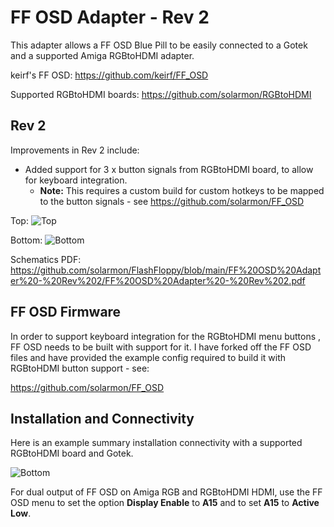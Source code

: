 # FF OSD Adapter - Rev 2

This adapter allows a FF OSD Blue Pill to be easily connected to a Gotek and a supported Amiga RGBtoHDMI adapter.

keirf's FF OSD: https://github.com/keirf/FF_OSD

Supported RGBtoHDMI boards: https://github.com/solarmon/RGBtoHDMI

## Rev 2

Improvements in Rev 2 include:

* Added support for 3 x button signals from RGBtoHDMI board, to allow for keyboard integration.
  - **Note:** This requires a custom build for custom hotkeys to be mapped to the button signals - see https://github.com/solarmon/FF_OSD 

Top:
![Top](https://github.com/solarmon/FlashFloppy/blob/main/FF%20OSD%20Adapter%20-%20Rev%202/FF%20OSD%20Adapter%20-%20Rev%202%20-%20Top.png)

Bottom:
![Bottom](https://github.com/solarmon/FlashFloppy/blob/main/FF%20OSD%20Adapter%20-%20Rev%202/FF%20OSD%20Adapter%20-%20Rev%202%20-%20Bottom.png)

Schematics PDF: https://github.com/solarmon/FlashFloppy/blob/main/FF%20OSD%20Adapter%20-%20Rev%202/FF%20OSD%20Adapter%20-%20Rev%202.pdf

## FF OSD Firmware ##

In order to support keyboard integration for the RGBtoHDMI menu buttons , FF OSD needs to be built with support for it. I have forked off the FF OSD files and have provided the example config required to build it with RGBtoHDMI button support - see:

https://github.com/solarmon/FF_OSD

## Installation and Connectivity

Here is an example summary installation connectivity with a supported RGBtoHDMI board and Gotek.

![Bottom](https://github.com/solarmon/FlashFloppy/blob/main/FF%20OSD%20Adapter%20-%20Rev%202/RGBtoHDMI%20FF%20OSD%20Adapter%20Rev%202.png)

For dual output of FF OSD on Amiga RGB and RGBtoHDMI HDMI, use the FF OSD menu to set the option **Display Enable** to **A15** and to set **A15** to **Active Low**.
